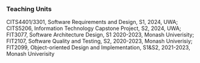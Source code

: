 
### Teaching Units

CITS4401/3301, Software Requirements and Design, S1, 2024, UWA;
CITS5206, Information Technology Capstone Project, S2, 2024, UWA; 
FIT3077, Software Architecture Design, S1 2020-2023, Monash Univerisity;
FIT2107, Software Quality and Testing, S2, 2020-2023, Monash Univerisiy;
FIT2099, Object-oriented Design and Implementation, S1&S2, 2021-2023, Monash Univerisity
